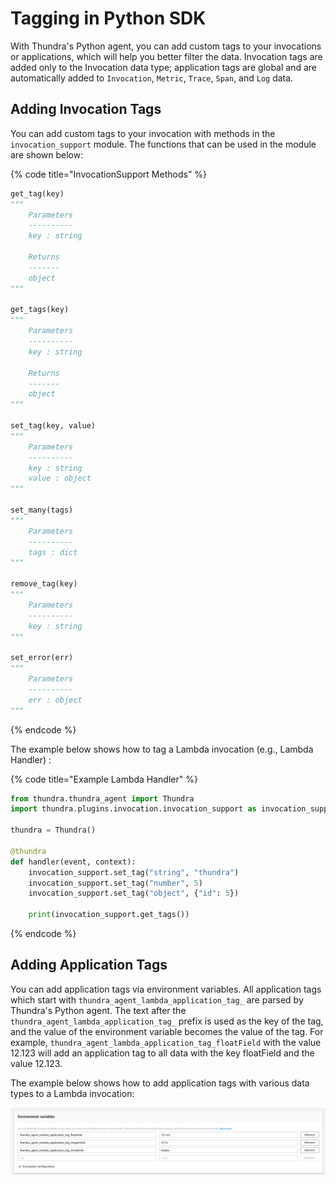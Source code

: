 # Tagging in Python SDK

With Thundra's Python agent, you can add custom tags to your invocations or applications, which will help you better filter the data. Invocation tags are added only to the Invocation data type; application tags are global and are automatically added to `Invocation`, `Metric`, `Trace`, `Span`, and `Log` data.

## Adding Invocation Tags

You can add custom tags to your invocation with methods in the `invocation_support` module. The functions that can be used in the module are shown below:

{% code title="InvocationSupport Methods" %}
```python
get_tag(key)
"""
    Parameters
    ----------
    key : string

    Returns
    -------
    object
"""

get_tags(key)
"""
    Parameters
    ----------
    key : string

    Returns
    -------
    object
"""

set_tag(key, value)
"""
    Parameters
    ----------
    key : string
    value : object
"""

set_many(tags)
"""
    Parameters
    ----------
    tags : dict 
"""

remove_tag(key)
"""
    Parameters
    ----------
    key : string
"""

set_error(err)
"""
    Parameters
    ----------
    err : object
"""
```
{% endcode %}

The example below shows how to tag a Lambda invocation (e.g., Lambda Handler) :

{% code title="Example Lambda Handler" %}
```python
from thundra.thundra_agent import Thundra
import thundra.plugins.invocation.invocation_support as invocation_support

thundra = Thundra()

@thundra
def handler(event, context):
    invocation_support.set_tag("string", "thundra")
    invocation_support.set_tag("number", 5)
    invocation_support.set_tag("object", {"id": 5})

    print(invocation_support.get_tags())
```
{% endcode %}

## Adding Application Tags

You can add application tags via environment variables. All application tags which start with `thundra_agent_lambda_application_tag_` are parsed by Thundra's Python agent. The text after the `thundra_agent_lambda_application_tag_` prefix is used as the key of the tag, and the value of the environment variable becomes the value of the tag. For example, `thundra_agent_lambda_application_tag_floatField` with the value 12.123 will add an application tag to all data with the key floatField and the value 12.123.

The example below shows how to add application tags with various data types to a Lambda invocation:

![](../../.gitbook/assets/3eb238d-application-tag.png)

